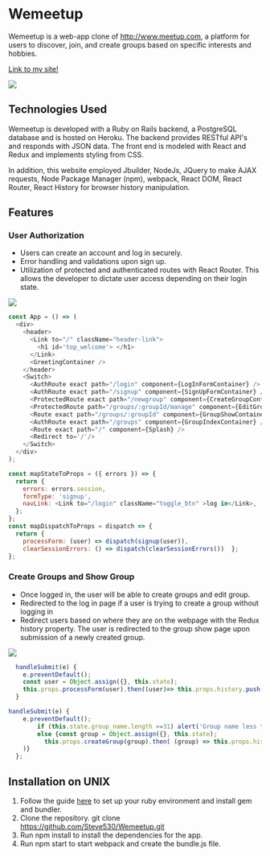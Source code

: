 # Wemeetup

Wemeetup is a web-app clone of http://www.meetup.com, a platform for users to discover, join, and create groups based on specific interests and hobbies.

<a href="https://myhobbits.herokuapp.com/#/" target="_blank">Link to my site!</a>

 <img src= "https://github.com/Steve530/Wemeetup/blob/master/app/assets/images/61.png"/> 

## Technologies Used
Wemeetup is developed with a Ruby on Rails backend, a PostgreSQL database and is hosted on Heroku. The backend provides RESTful API's and responds with JSON data. The front end is modeled with React and Redux and implements styling from CSS.

In addition, this website employed Jbuilder, NodeJs, JQuery to make AJAX requests, Node Package Manager (npm), webpack, React DOM, React Router, React History for browser history manipulation.

## Features

### User Authorization
* Users can create an account and log in securely.
* Error handling and validations upon sign up.
* Utilization of protected and authenticated routes with React Router.  This allows the developer to dictate user access depending on their login state.
<img src= "https://github.com/Steve530/Wemeetup/blob/master/app/assets/images/loginup.png"/>

```javascript
const App = () => (
  <div>
    <header>  
      <Link to="/" className="header-link">
        <h1 id='top_welcome'> </h1>
      </Link>
      <GreetingContainer /> 
    </header>
    <Switch>
      <AuthRoute exact path="/login" component={LogInFormContainer} />
      <AuthRoute exact path="/signup" component={SignUpFormContainer} />
      <ProtectedRoute exact path="/newgroup" component={CreateGroupContainer} />
      <ProtectedRoute path="/groups/:groupId/manage" component={EditGroupFormContainer} />
      <Route exact path="/groups/:groupId" component={GroupShowContainer} />
      <AuthRoute exact path="/groups" component={GroupIndexContainer} />
      <Route exact path="/" component={Splash} />
      <Redirect to='/'/>
    </Switch>
  </div>
);
```
```javascript
const mapStateToProps = ({ errors }) => {
  return {
    errors: errors.session,
    formType: 'signup',
    navLink: <Link to="/login" className="toggle_btn" >log in</Link>,
  };
};  
const mapDispatchToProps = dispatch => {
  return {
    processForm: (user) => dispatch(signup(user)),
    clearSessionErrors: () => dispatch(clearSessionErrors())  };
};
```
### Create Groups and Show Group
* Once logged in, the user will be able to create groups and edit group. 
* Redirected to the log in page if a user is trying to create a group without logging in 
* Redirect users based on where they are on the webpage with the Redux history property. The user is redirected to the group show page upon submission of a newly created group.
 <img src= "https://github.com/Steve530/Wemeetup/blob/master/app/assets/images/show3.gif"/> 

```javascript
  handleSubmit(e) {
    e.preventDefault();
    const user = Object.assign({}, this.state);
    this.props.processForm(user).then((user)=> this.props.history.push(`afterlogin`))  
  }
```
```javascript
handleSubmit(e) {
    e.preventDefault();
        if (this.state.group_name.length >=31) alert('Group name less than 30 chars pls :)')
        else {const group = Object.assign({}, this.state);
          this.props.createGroup(group).then( (group) => this.props.history.push(`groups/${group.id}`)
    )}
  };

```
## Installation on UNIX
1. Follow the guide <a href="https://guides.rubygems.org/rubygems-basics/" target="_blank">here</a> to set up your ruby environment and install gem and bundler.
2. Clone the repository. git clone https://github.com/Steve530/Wemeetup.git
3. Run npm install to install the dependencies for the app.
4. Run npm start to start webpack and create the bundle.js file.
